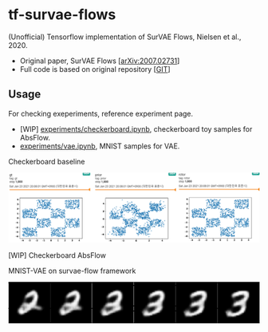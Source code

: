 # tf-survae-flows

(Unofficial) Tensorflow implementation of SurVAE Flows, Nielsen et al., 2020. 

- Original paper, SurVAE Flows [[arXiv:2007.02731](https://arxiv.org/abs/2007.02731)]
- Full code is based on original repository [[GIT](https://github.com/didriknielsen/survae_flows)]

## Usage

For checking exeperiments, reference experiment page.

- [WIP] [experiments/checkerboard.ipynb](./experiments/checkerboard.ipynb), checkerboard toy samples for AbsFlow.
- [experiments/vae.ipynb](./experiments/vae.ipynb), MNIST samples for VAE.

Checkerboard baseline

![checkerboard baseline](rsrc/checkerboard_baseline.png)

[WIP] Checkerboard AbsFlow

MNIST-VAE on survae-flow framework

![vae latent interpolation](rsrc/vae_latentinterp.png)
